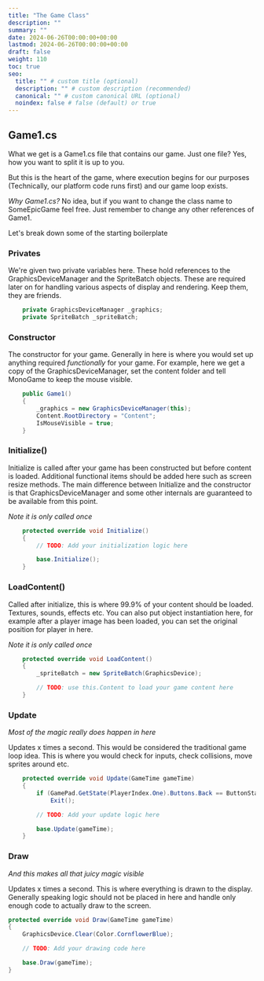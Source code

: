 ```yaml
---
title: "The Game Class"
description: ""
summary: ""
date: 2024-06-26T00:00:00+00:00
lastmod: 2024-06-26T00:00:00+00:00
draft: false
weight: 110
toc: true
seo:
  title: "" # custom title (optional)
  description: "" # custom description (recommended)
  canonical: "" # custom canonical URL (optional)
  noindex: false # false (default) or true
---
```


## Game1.cs

What we get is a Game1.cs file that contains our game. Just one file? Yes, how you want to split it is up to you.

But this is the heart of the game, where execution begins for our purposes (Technically, our platform code runs first)
and our game loop exists.

_Why Game1.cs?_ No idea, but if you want to change the class name to SomeEpicGame feel free. Just remember to change any
other references of Game1.

Let's break down some of the starting boilerplate

### Privates 
We're given two private variables here. These hold references to the GraphicsDeviceManager and the SpriteBatch objects. 
These are required later on for handling various aspects of display and rendering. Keep them, they are friends.

```csharp
    private GraphicsDeviceManager _graphics;
    private SpriteBatch _spriteBatch;
```

### Constructor
The constructor for your game. Generally in here is where you would set up anything required *functionally* for your game.
For example, here we get a copy of the GraphicsDeviceManager, set the content folder and tell MonoGame to keep the
mouse visible.

```csharp
    public Game1()
    {
        _graphics = new GraphicsDeviceManager(this);
        Content.RootDirectory = "Content";
        IsMouseVisible = true;
    }
```

### Initialize()
Initialize is called after your game has been constructed but before content is loaded. Additional functional items 
should be added here such as screen resize methods. The main difference between Initialize and the constructor is 
that GraphicsDeviceManager and some other internals are guaranteed to be available from this point.

_Note it is only called once_

```csharp
    protected override void Initialize()
    {
        // TODO: Add your initialization logic here

        base.Initialize();
    }
```

### LoadContent()
Called after initialize, this is where 99.9% of your content should be loaded. Textures, sounds, effects etc.
You can also put object instantiation here, for example after a player image has been loaded, you can set the
original position for player in here.

_Note it is only called once_

```csharp
    protected override void LoadContent()
    {
        _spriteBatch = new SpriteBatch(GraphicsDevice);

        // TODO: use this.Content to load your game content here
    }
```

### Update
_Most of the magic really does happen in here_

Updates x times a second. This would be considered the traditional game loop idea. This is where you would check for inputs, check collisions, move sprites around etc.

```csharp
    protected override void Update(GameTime gameTime)
    {
        if (GamePad.GetState(PlayerIndex.One).Buttons.Back == ButtonState.Pressed || Keyboard.GetState().IsKeyDown(Keys.Escape))
            Exit();

        // TODO: Add your update logic here

        base.Update(gameTime);
    }
```

### Draw
_And this makes all that juicy magic visible_

Updates x times a second. This is where everything is drawn to the display. Generally speaking logic should not be placed in here and handle only enough code to actually draw to the screen.

```csharp
protected override void Draw(GameTime gameTime)
{
    GraphicsDevice.Clear(Color.CornflowerBlue);

    // TODO: Add your drawing code here

    base.Draw(gameTime);
}
```